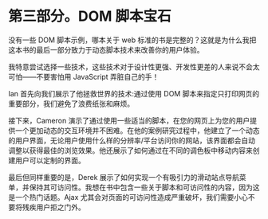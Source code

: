 # 第三部分。DOM 脚本宝石

没有一些 DOM 脚本示例，哪本关于 web 标准的书是完整的？这就是为什么我把这本书的最后一部分致力于动态脚本技术来改善你的用户体验。

我特意尝试选择一些技术，这些技术对于设计性更强、开发性更差的人来说不会太可怕——不要害怕用 JavaScript 弄脏自己的手！

Ian 首先向我们展示了他拯救世界的技术:通过使用 DOM 脚本来指定只打印网页的重要部分，我们避免了浪费纸张和麻烦。

接下来，Cameron 演示了通过使用一些适当的脚本，在您的网页上为您的用户提供一个更加动态的交互环境并不困难。在他的案例研究过程中，他建立了一个动态的用户界面，无论用户使用什么样的分辨率/平台访问你的网站，该界面都会自动调整以获得最佳的浏览效果。他还展示了如何通过在不同的调色板中移动内容来创建用户可以定制的界面。

最后但同样重要的是，Derek 展示了如何实现一个有吸引力的滑动站点导航菜单，并保持其可访问性。我想在书中包含一些关于脚本和可访问性的内容，因为这是一个热门话题。Ajax 尤其会对页面的可访问性造成严重破坏，我们需要小心不要将残疾用户拒之门外。